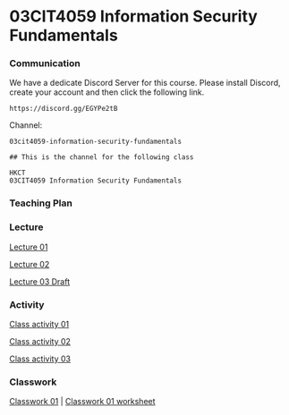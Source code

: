 # 03CIT4059 Information Security Fundamentals

### Communication


We have a dedicate Discord Server for this course.
Please install Discord, create your account and then click the following link.

```
https://discord.gg/EGYPe2tB
```

Channel:
```
03cit4059-information-security-fundamentals

## This is the channel for the following class

HKCT 
03CIT4059 Information Security Fundamentals
```

### Teaching Plan



### Lecture

[Lecture 01](https://ctihe-my.sharepoint.com/:b:/r/personal/garrickho_tutor_hkct_edu_hk/Documents/202301_03cit4059/lecture/01.00-Introduction.pdf?csf=1&web=1&e=sG7F1B)

[Lecture 02](https://ctihe-my.sharepoint.com/:b:/r/personal/garrickho_tutor_hkct_edu_hk/Documents/202301_03cit4059/lecture/02.00-Cybersecurity%20landscape.pdf?csf=1&web=1&e=9S33Vw)

[Lecture 03 Draft](https://ctihe-my.sharepoint.com/:b:/r/personal/garrickho_tutor_hkct_edu_hk/Documents/202301_03cit4059/lecture/03.00-IdentificationAndAuthentication.pdf?csf=1&web=1&e=PAzigl)



### Activity

[Class activity 01](https://ctihe-my.sharepoint.com/:b:/r/personal/garrickho_tutor_hkct_edu_hk/Documents/202301_03cit4059/lab/classactivity_01.00.pdf?csf=1&web=1&e=FVcadm)

[Class activity 02](https://ctihe-my.sharepoint.com/:b:/r/personal/garrickho_tutor_hkct_edu_hk/Documents/202301_03cit4059/lab/classactivity_02.00.pdf?csf=1&web=1&e=IU35tg)

[Class activity 03](https://ctihe-my.sharepoint.com/:b:/r/personal/garrickho_tutor_hkct_edu_hk/Documents/202301_03cit4059/lab/classactivity_03.00.pdf?csf=1&web=1&e=xwABFq)


### Classwork

[Classwork 01](https://ctihe-my.sharepoint.com/:b:/r/personal/garrickho_tutor_hkct_edu_hk/Documents/202301_03cit4059/lab/cw_01.00.pdf?csf=1&web=1&e=Qy2YEj)
| [Classwork 01 worksheet](https://ctihe-my.sharepoint.com/:t:/r/personal/garrickho_tutor_hkct_edu_hk/Documents/202301_03cit4059/lab/cw_01.00_worksheet.md?csf=1&web=1&e=QDyteB)
